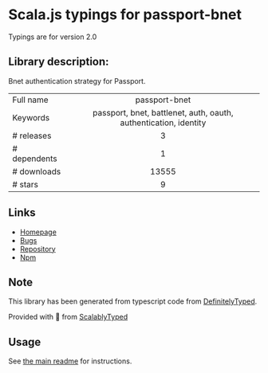 
# Scala.js typings for passport-bnet

Typings are for version 2.0

## Library description:
Bnet authentication strategy for Passport.

|                    |                 |
| ------------------ | :-------------: |
| Full name          | passport-bnet |
| Keywords           | passport, bnet, battlenet, auth, oauth, authentication, identity |
| # releases         | 3 |
| # dependents       | 1 |
| # downloads        | 13555 |
| # stars            | 9 |

## Links
- [Homepage](https://github.com/Blizzard/passport-bnet#readme)
- [Bugs](https://github.com/Blizzard/passport-bnet/issues)
- [Repository](https://github.com/Blizzard/passport-bnet)
- [Npm](https://www.npmjs.com/package/passport-bnet)
    


## Note
This library has been generated from typescript code from [DefinitelyTyped](https://definitelytyped.org).

Provided with :purple_heart: from [ScalablyTyped](https://github.com/oyvindberg/ScalablyTyped)

## Usage
See [the main readme](../../readme.md) for instructions.


